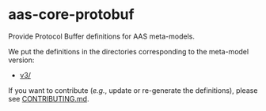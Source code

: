 # aas-core-protobuf

Provide Protocol Buffer definitions for AAS meta-models.

We put the definitions in the directories corresponding to the meta-model version:
* [v3/](v3/)

If you want to contribute (*e.g.*, update or re-generate the definitions), please see [CONTRIBUTING.md](CONTRIBUTING.md).
